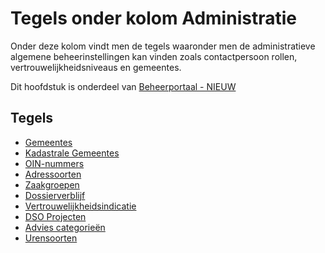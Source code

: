 # Tegels onder kolom Administratie

Onder deze kolom vindt men de tegels waaronder men de administratieve algemene beheerinstellingen kan vinden zoals contactpersoon rollen, vertrouwelijkheidsniveaus en gemeentes.

Dit hoofdstuk is onderdeel van [Beheerportaal - NIEUW](/probleemoplossing/portalen_en_moduleschermen/beheerportaal_nieuw/README.md)

## Tegels

- [Gemeentes](/probleemoplossing/portalen_en_moduleschermen/beheerportaal_nieuw/tegels_kolom_administratie/gemeentes.md)
- [Kadastrale Gemeentes](/probleemoplossing/portalen_en_moduleschermen/beheerportaal_nieuw/tegels_kolom_administratie/kadastrale_gemeentes.md)
- [OIN-nummers](/probleemoplossing/portalen_en_moduleschermen/beheerportaal_nieuw/tegels_kolom_administratie/oinnummers.md)
- [Adressoorten](/probleemoplossing/portalen_en_moduleschermen/beheerportaal_nieuw/tegels_kolom_administratie/adressoorten.md)
- [Zaakgroepen](/probleemoplossing/portalen_en_moduleschermen/beheerportaal_nieuw/tegels_kolom_administratie/zaakgroepen.md)
- [Dossierverblijf](/probleemoplossing/portalen_en_moduleschermen/beheerportaal_nieuw/tegels_kolom_administratie/dossierverblijf.md)
- [Vertrouwelijkheidsindicatie](/probleemoplossing/portalen_en_moduleschermen/beheerportaal_nieuw/tegels_kolom_administratie/vertrouwelijkheid.md)
- [DSO Projecten](/probleemoplossing/portalen_en_moduleschermen/beheerportaal_nieuw/tegels_kolom_administratie/dsoprojecten.md)
- [Advies categorieën](/probleemoplossing/portalen_en_moduleschermen/beheerportaal_nieuw/tegels_kolom_administratie/advies_categorien.md)
- [Urensoorten](/probleemoplossing/portalen_en_moduleschermen/beheerportaal_nieuw/tegels_kolom_administratie/urensoorten.md)
